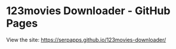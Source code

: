 # 123movies Downloader - GitHub Pages

View the site: https://serpapps.github.io/123movies-downloader/
